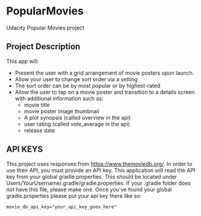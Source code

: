 # PopularMovies
Udacity Popular Movies project

## Project Description
This app will:

* Present the user with a grid arrangement of movie posters upon launch.
* Allow your user to change sort order via a setting
* The sort order can be by most popular or by highest-rated
* Allow the user to tap on a movie poster and transition to a details screen with additional information such as:
  * movie title
  * movie poster image thumbnail
  * A plot synopsis (called overview in the api)
  * user rating (called vote_average in the api)
  * release date

## API KEYS
This project uses responses from https://www.themoviedb.org/. In order to use their API, you must provide an API key.
This application will read the API key from your global gradle.properties. This should be located under
Users/YourUsername/.gradle/gradle.properties. If your .gradle folder does not have this file, please make one.
Once you've found your global gradle.properties please put your api key there like so:
 ```
movie_db_api_key="your_api_key_goes_here"
 ```

